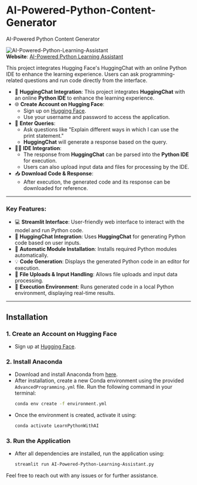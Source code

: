 # AI-Powered-Python-Content-Generator
AI-Powered Python Content Generator
 
![AI-Powered-Python-Learning-Assistant](AI-Powered-Python-Learning-Assistant.gif)  
**Website**: [AI-Powered Python Learning Assistant](https://ai-powered-python-learning-assistant.streamlit.app/)
 

This project integrates Hugging Face's HuggingChat with an online Python IDE to enhance the learning experience. Users can ask programming-related questions and run code directly from the interface.

- 🤖 **HuggingChat Integration**: This project integrates **HuggingChat** with an online **Python IDE** to enhance the learning experience.
- 🌐 **Create Account on Hugging Face**:  
  - Sign up on [Hugging Face](https://huggingface.co/welcome).
  - Use your username and password to access the application.
- 💬 **Enter Queries**:  
  - Ask questions like "Explain different ways in which I can use the print statement."
  - **HuggingChat** will generate a response based on the query.
- 🧑‍💻 **IDE Integration**:  
  - The response from **HuggingChat** can be parsed into the **Python IDE** for execution.
  - Users can also upload input data and files for processing by the IDE.
- 📥 **Download Code & Response**:  
  - After execution, the generated code and its response can be downloaded for reference.
---

### Key Features:
- 💻 **Streamlit Interface**: User-friendly web interface to interact with the model and run Python code.
- 🤖 **HuggingChat Integration**: Uses **HuggingChat** for generating Python code based on user inputs.
- 🔧 **Automatic Module Installation**: Installs required Python modules automatically.
- 💡 **Code Generation**: Displays the generated Python code in an editor for execution.
- 📁 **File Uploads & Input Handling**: Allows file uploads and input data processing.
- 🚀 **Execution Environment**: Runs generated code in a local Python environment, displaying real-time results.

---

## Installation

### 1. Create an Account on Hugging Face  
- Sign up at [Hugging Face](https://huggingface.co/welcome).

### 2. Install **Anaconda**
- Download and install Anaconda from [here](https://www.anaconda.com/products/distribution).
- After installation, create a new Conda environment using the provided `AdvancedProgramming.yml` file. Run the following command in your terminal:
  ```bash
  conda env create -f environment.yml
  ```
- Once the environment is created, activate it using:
  ```bash
  conda activate LearnPythonWithAI
  ```

### 3. Run the Application
- After all dependencies are installed, run the application using:
  ```bash
  streamlit run AI-Powered-Python-Learning-Assistant.py
  ```
 
Feel free to reach out with any issues or for further assistance.
```
 

